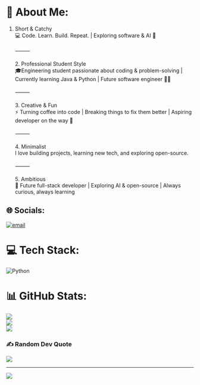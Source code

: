 # 💫 About Me:
1. Short & Catchy<br>💻 Code. Learn. Build. Repeat. | Exploring software & AI 🚀<br><br>⸻<br><br>2. Professional Student Style<br>🎓Engineering student passionate about coding & problem-solving | Currently learning Java & Python | Future software engineer 👨‍💻<br><br>⸻<br><br>3. Creative & Fun<br>⚡ Turning coffee into code | Breaking things to fix them better | Aspiring developer on the way 🚀<br><br>⸻<br><br>4. Minimalist<br>I love building projects, learning new tech, and exploring open-source.<br><br>⸻<br><br>5. Ambitious<br>🚀 Future full-stack developer | Exploring AI & open-source | Always curious, always learning


## 🌐 Socials:
[![email](https://img.shields.io/badge/Email-D14836?logo=gmail&logoColor=white)](mailto:sreeharinikathilm@gmail.com) 

# 💻 Tech Stack:
![Python](https://img.shields.io/badge/python-3670A0?style=for-the-badge&logo=python&logoColor=ffdd54)
# 📊 GitHub Stats:
![](https://github-readme-stats.vercel.app/api?username=Sreeharinikathil&theme=dark&hide_border=false&include_all_commits=false&count_private=false)<br/>
![](https://nirzak-streak-stats.vercel.app/?user=Sreeharinikathil&theme=dark&hide_border=false)<br/>
![](https://github-readme-stats.vercel.app/api/top-langs/?username=Sreeharinikathil&theme=dark&hide_border=false&include_all_commits=false&count_private=false&layout=compact)

### ✍️ Random Dev Quote
![](https://quotes-github-readme.vercel.app/api?type=horizontal&theme=radical)

---
[![](https://visitcount.itsvg.in/api?id=Sreeharinikathil&icon=0&color=0)](https://visitcount.itsvg.in)

<!-- Proudly created with GPRM ( https://gprm.itsvg.in ) -->
